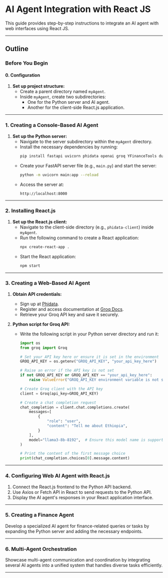 # AI Agent Integration with React JS

This guide provides step-by-step instructions to integrate an AI agent with web interfaces using React JS.

---

## Outline

### **Before You Begin**

#### **0. Configuration**
1. **Set up project structure:**
   - Create a parent directory named `myAgent`.
   - Inside `myAgent`, create two subdirectories:
     - One for the Python server and AI agent.
     - Another for the client-side React.js application.

---

### **1. Creating a Console-Based AI Agent**

1. **Set up the Python server:**
   - Navigate to the server subdirectory within the `myAgent` directory.
   - Install the necessary dependencies by running:
     ```bash
     pip install fastapi uvicorn phidata openai groq YFinanceTools duckduckgo-search
     ```
   - Create your FastAPI server file (e.g., `main.py`) and start the server:
     ```bash
     python -m uvicorn main:app --reload
     ```
   - Access the server at:
     ```
     http://localhost:8000
     ```

---

### **2. Installing React.js**

1. **Set up the React.js client:**
   - Navigate to the client-side directory (e.g., `phidata-client`) inside `myAgent`.
   - Run the following command to create a React application:
     ```bash
     npx create-react-app .
     ```
   - Start the React application:
     ```bash
     npm start
     ```

---

### **3. Creating a Web-Based AI Agent**

1. **Obtain API credentials:**
   - Sign up at [Phidata](https://www.phidata.app/).
   - Register and access documentation at [Groq Docs](https://docs.phidata.com/models/groq).
   - Retrieve your Groq API key and save it securely.

2. **Python script for Groq API:**
   - Write the following script in your Python server directory and run it:
     ```python
     import os
     from groq import Groq

     # Set your API key here or ensure it is set in the environment
     GROQ_API_KEY = os.getenv("GROQ_API_KEY", "your_api_key_here")

     # Raise an error if the API key is not set
     if not GROQ_API_KEY or GROQ_API_KEY == "your_api_key_here":
         raise ValueError("GROQ_API_KEY environment variable is not set. Please add your API key.")

     # Create Groq client with the API key
     client = Groq(api_key=GROQ_API_KEY)

     # Create a chat completion request
     chat_completion = client.chat.completions.create(
         messages=[
             {
                 "role": "user",
                 "content": "Tell me about Ethiopia",
             }
         ],
         model="llama3-8b-8192",  # Ensure this model name is supported
     )

     # Print the content of the first message choice
     print(chat_completion.choices[0].message.content)
     ```

---

### **4. Configuring Web AI Agent with React.js**

1. Connect the React.js frontend to the Python API backend.
2. Use Axios or Fetch API in React to send requests to the Python API.
3. Display the AI agent's responses in your React application interface.

---

### **5. Creating a Finance Agent**

Develop a specialized AI agent for finance-related queries or tasks by expanding the Python server and adding the necessary endpoints.

---

### **6. Multi-Agent Orchestration**

Showcase multi-agent communication and coordination by integrating several AI agents into a unified system that handles diverse tasks efficiently.

---

